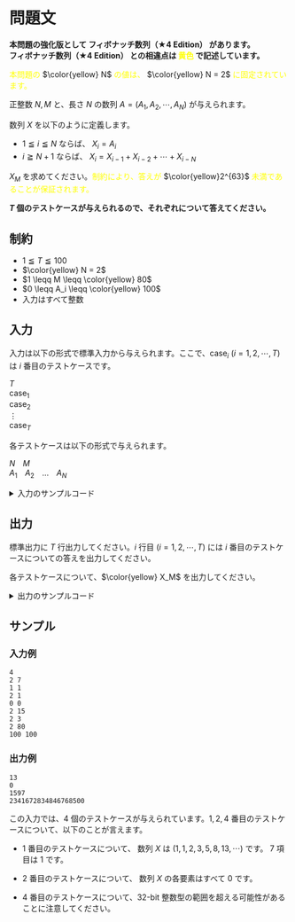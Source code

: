 # 問題文
<strong>
本問題の強化版として フィボナッチ数列（★4 Edition） があります。<br/>  
フィボナッチ数列（★4 Edition） との相違点は <font color="yellow">黄色</font> で記述しています。
</strong>

<br/>

<font color="yellow">本問題の</font> $\color{yellow} N$ <font color="yellow">の値は、</font> $\color{yellow} N = 2$ <font color="yellow">に固定されています。</font>

正整数 $N, M$ と、長さ $N$ の数列 $A = (A_1, A_2, \cdots, A_N)$ が与えられます。  

数列 $X$ を以下のように定義します。

- $1 \leqq i \leqq N$ ならば、 $X_i = A_i$
- $i \geqq N + 1$ ならば、 $\displaystyle X_i = X_{i - 1} + X_{i - 2} + \cdots + X_{i - N}$

$X_{M}$ を求めてください。<font color="yellow">制約により、答えが</font> $\color{yellow}2^{63}$ <font color="yellow">未満であることが保証されます。</font>

**$T$ 個のテストケースが与えられるので、それぞれについて答えてください。**

## 制約
- $1 \leqq T \leqq 100$
- $\color{yellow} N = 2$
- $1 \leqq M \leqq \color{yellow} 80$
- $0 \leqq A_i \leqq \color{yellow} 100$
- 入力はすべて整数

## 入力
入力は以下の形式で標準入力から与えられます。ここで、$\mathrm{case}_i ~ (i = 1, 2, \cdots, T)$ は $i$ 番目のテストケースです。

$T$  
$\mathrm{case}_1$  
$\mathrm{case}_2$  
$\vdots$  
$\mathrm{case}_T$

各テストケースは以下の形式で与えられます。

$N$&emsp;$M$  
$A_1$&emsp;$A_2$&emsp;$\ldots$&emsp;$A_N$

<details>
<summary>入力のサンプルコード</summary>
<div>
与えられる入力を受け取るコードの一例です。

```py
T = int(input())

for _ in range(T):
    N, M = map(int, input().split())
    A = list(map(int, input().split()))
    # ここからコードを入力してください。
```

```java
import java.util.Scanner;

public class Main {
    public static void main(String[] args) {
        Scanner sc = new Scanner(System.in);

        int T = sc.nextInt();

        for (int i = 0; i < T; i++) {
            int N = sc.nextInt();
            int M = sc.nextInt();

            long[] A = new long[N];
            for (int k = 0; j < N; j++) {
                A[k] = sc.nextLong();
            }

            /* ここからコードを入力してください。 */
        }
    }
}
```

```cpp
#include <bits/stdc++.h>

using namespace std;

int main() {
    int T;
    cin >> T;

    for (int i = 0; i < T; i++) {
        int N, M;
        cin >> N >> M;

        vector<long long> A(N);
        for (int k = 0; k < N; k++) {
            cin >> A[k];
        }

        /* ここからコードを入力してください。 */
    }
}
```
</div>
</details>


## 出力
標準出力に $T$ 行出力してください。$i$ 行目 $(i = 1, 2, \cdots, T)$ には $i$ 番目のテストケースについての答えを出力してください。

各テストケースについて、$\color{yellow} X_M$ を出力してください。

<details>
<summary>出力のサンプルコード</summary>
<div>
整数 <code>10000000000</code> を出力するコードの一例です。

```py
print(10000000000)

```

```java
import java.util.Scanner;

public class Main {
    public static void main(String[] args) {
        System.out.println(10000000000L);
    }
}

```

```cpp
#include <bits/stdc++.h>

using namespace std;

int main() {
    cout << 10000000000LL << endl;
}
```
</div>
</details>


## サンプル
### 入力例
```
4
2 7
1 1
2 1
0 0
2 15
2 3
2 80
100 100
```

### 出力例
```
13
0
1597
2341672834846768500
```

この入力では、$4$ 個のテストケースが与えられています。$1, 2, 4$ 番目のテストケースについて、以下のことが言えます。

- $1$ 番目のテストケースについて、 数列 $X$ は $(1, 1, 2, 3, 5, 8, 13, \cdots)$ です。 $7$ 項目は $1$ です。

- $2$ 番目のテストケースについて、 数列 $X$ の各要素はすべて $0$ です。

- $4$ 番目のテストケースについて、$32$-bit 整数型の範囲を超える可能性があることに注意してください。
